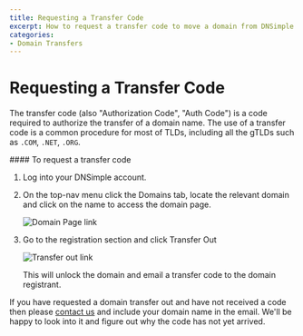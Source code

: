 ```yaml
---
title: Requesting a Transfer Code
excerpt: How to request a transfer code to move a domain from DNSimple to a different registrar.
categories:
- Domain Transfers
---
```


# Requesting a Transfer Code

The transfer code (also "Authorization Code", "Auth Code") is a code required to authorize the transfer of a domain name. The use of a transfer code is a common procedure for most of TLDs, including all the gTLDs such as `.COM`, `.NET`, `.ORG`.

<div class="steps" markdown="1">
#### To request a transfer code

1.  Log into your DNSimple account.
1.  On the top-nav menu click the <label>Domains</label> tab, locate the relevant domain and click on the name to access the domain page.

    ![Domain Page link](http://cl.ly/image/3P2O3o2D0P15/dnsimple-domains-domain-link.png)

1.  Go to the registration section and click <label>Transfer Out</label>

    ![Transfer out link](http://cl.ly/image/2b1a1i10130N/dnsimple-domain-transfer-out.png)

    This will unlock the domain and email a transfer code to the domain registrant.
</code>

If you have requested a domain transfer out and have not received a code then please [contact us](https://dnsimple.com/contact) and include your domain name in the email. We'll be happy to look into it and figure out why the code has not yet arrived.


